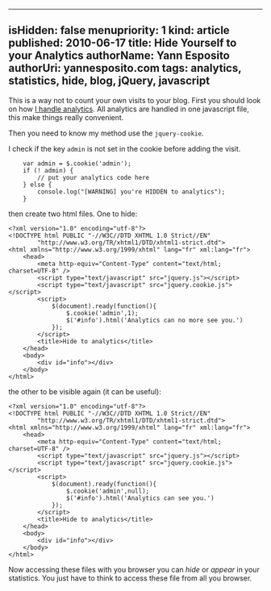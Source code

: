 -----
isHidden:       false
menupriority:   1
kind:           article
published: 2010-06-17
title: Hide Yourself to your Analytics
authorName: Yann Esposito
authorUri: yannesposito.com
tags: analytics, statistics, hide, blog, jQuery, javascript
-----

This is a way not to count your own visits to your blog.
First you should look on how [I handle analytics](/Scratch/en/blog/2010-06-17-track-events-with-google-analytics). All analytics are handled in one javascript file, this make things really convenient.

Then you need to know my method use the `jquery-cookie`.

I check if the key `admin` is not set in the cookie before adding the visit.



<pre><code class="javascript">    var admin = $.cookie('admin');
    if (! admin) {
        // put your analytics code here
    } else {
        console.log("[WARNING] you're HIDDEN to analytics");
    }
</code></pre>



then create two <sc>html</sc> files. One to hide:



<pre><code class="html">&lt;?xml version="1.0" encoding="utf-8"?&gt;
&lt;!DOCTYPE html PUBLIC "-//W3C//DTD XHTML 1.0 Strict//EN"
        "http://www.w3.org/TR/xhtml1/DTD/xhtml1-strict.dtd"&gt;
&lt;html xmlns="http://www.w3.org/1999/xhtml" lang="fr" xml:lang="fr"&gt;
    &lt;head&gt;
        &lt;meta http-equiv="Content-Type" content="text/html; charset=UTF-8" /&gt;
        &lt;script type="text/javascript" src="jquery.js"&gt;&lt;/script&gt;
        &lt;script type="text/javascript" src="jquery.cookie.js"&gt;&lt;/script&gt;
        &lt;script&gt;
            $(document).ready(function(){
                $.cookie('admin',1);
                $('#info').html('Analytics can no more see you.')
            });
        &lt;/script&gt;
        &lt;title&gt;Hide to analytics&lt;/title&gt;
    &lt;/head&gt;
    &lt;body&gt;
        &lt;div id="info"&gt;&lt;/div&gt; 
    &lt;/body&gt;
&lt;/html&gt;
</code></pre>



the other to be visible again (it can be useful):



<pre><code class="html">&lt;?xml version="1.0" encoding="utf-8"?&gt;
&lt;!DOCTYPE html PUBLIC "-//W3C//DTD XHTML 1.0 Strict//EN"
        "http://www.w3.org/TR/xhtml1/DTD/xhtml1-strict.dtd"&gt;
&lt;html xmlns="http://www.w3.org/1999/xhtml" lang="fr" xml:lang="fr"&gt;
    &lt;head&gt;
        &lt;meta http-equiv="Content-Type" content="text/html; charset=UTF-8" /&gt;
        &lt;script type="text/javascript" src="jquery.js"&gt;&lt;/script&gt;
        &lt;script type="text/javascript" src="jquery.cookie.js"&gt;&lt;/script&gt;
        &lt;script&gt;
            $(document).ready(function(){
                $.cookie('admin',null);
                $('#info').html('Analytics can see you.')
            });
        &lt;/script&gt;
        &lt;title&gt;Hide to analytics&lt;/title&gt;
    &lt;/head&gt;
    &lt;body&gt;
        &lt;div id="info"&gt;&lt;/div&gt; 
    &lt;/body&gt;
&lt;/html&gt;
</code></pre>



Now accessing these files with you browser you can *hide* or *appear* in your statistics. You just have to think to access these file from all you browser.

